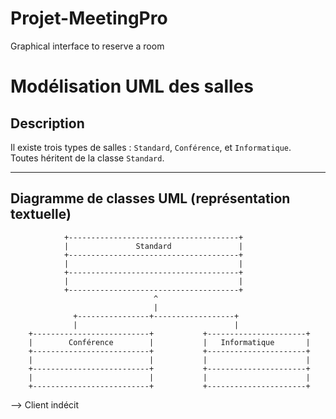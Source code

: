 # Projet-MeetingPro
Graphical interface to reserve a room


# Modélisation UML des salles

## Description

Il existe trois types de salles : `Standard`, `Conférence`, et `Informatique`.  
Toutes héritent de la classe `Standard`.

---

## Diagramme de classes UML (représentation textuelle)

```plaintext
            +--------------------------------------+
            |               Standard               |
            +--------------------------------------+
            |                                      |
            +--------------------------------------+
            |                                      |
            +--------------------------------------+
                                ^
                                |
              +----------------+------------------+
              |                                   |
    +--------------------------+           +----------------------+
    |        Conférence        |           |   Informatique       |
    +--------------------------+           +----------------------+
    |                          |           |                      |
    +--------------------------+           +----------------------+
    |                          |           |                      |
    +--------------------------+           +----------------------+
```


--> Client indécit